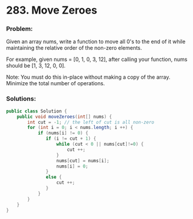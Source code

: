 # 283. Move Zeroes

### Problem:

Given an array nums, write a function to move all 0's to the end of it while maintaining the relative order of the non-zero elements.

For example, given nums = [0, 1, 0, 3, 12], after calling your function, nums should be [1, 3, 12, 0, 0].

Note:
You must do this in-place without making a copy of the array.
Minimize the total number of operations.

### Solutions:

```java
public class Solution {
    public void moveZeroes(int[] nums) {
        int cut = -1; // the left of cut is all non-zero
        for (int i = 0; i < nums.length; i ++) {
            if (nums[i] != 0) {
               if (i != cut + 1) {
                   while (cut < 0 || nums[cut]!=0) {
                       cut ++;
                   }
                   nums[cut] = nums[i];
                   nums[i] = 0;
               }
               else {
                   cut ++;
               }
            }
        }
    }
}
```